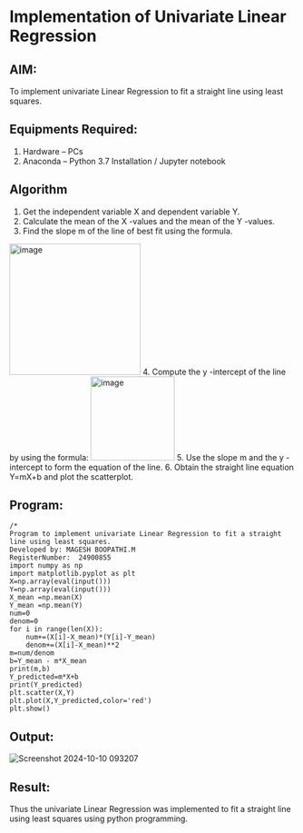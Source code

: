 # Implementation of Univariate Linear Regression
## AIM:
To implement univariate Linear Regression to fit a straight line using least squares.

## Equipments Required:
1. Hardware – PCs
2. Anaconda – Python 3.7 Installation / Jupyter notebook

## Algorithm
1. Get the independent variable X and dependent variable Y.
2. Calculate the mean of the X -values and the mean of the Y -values.
3. Find the slope m of the line of best fit using the formula. 
<img width="231" alt="image" src="https://user-images.githubusercontent.com/93026020/192078527-b3b5ee3e-992f-46c4-865b-3b7ce4ac54ad.png">
4. Compute the y -intercept of the line by using the formula:
<img width="148" alt="image" src="https://user-images.githubusercontent.com/93026020/192078545-79d70b90-7e9d-4b85-9f8b-9d7548a4c5a4.png">
5. Use the slope m and the y -intercept to form the equation of the line.
6. Obtain the straight line equation Y=mX+b and plot the scatterplot.

## Program:
```
/*
Program to implement univariate Linear Regression to fit a straight line using least squares.
Developed by: MAGESH BOOPATHI.M
RegisterNumber:  24900855
import numpy as np 
import matplotlib.pyplot as plt 
X=np.array(eval(input())) 
Y=np.array(eval(input())) 
X_mean =np.mean(X) 
Y_mean =np.mean(Y) 
num=0 
denom=0
for i in range(len(X)): 
    num+=(X[i]-X_mean)*(Y[i]-Y_mean) 
    denom+=(X[i]-X_mean)**2 
m=num/denom 
b=Y_mean - m*X_mean 
print(m,b)
Y_predicted=m*X+b 
print(Y_predicted) 
plt.scatter(X,Y) 
plt.plot(X,Y_predicted,color='red')
plt.show()
```

## Output:


![Screenshot 2024-10-10 093207](https://github.com/user-attachments/assets/e65ce1c5-f060-42d4-8697-be5b2b7d4c39)

## Result:
Thus the univariate Linear Regression was implemented to fit a straight line using least squares using python programming.
